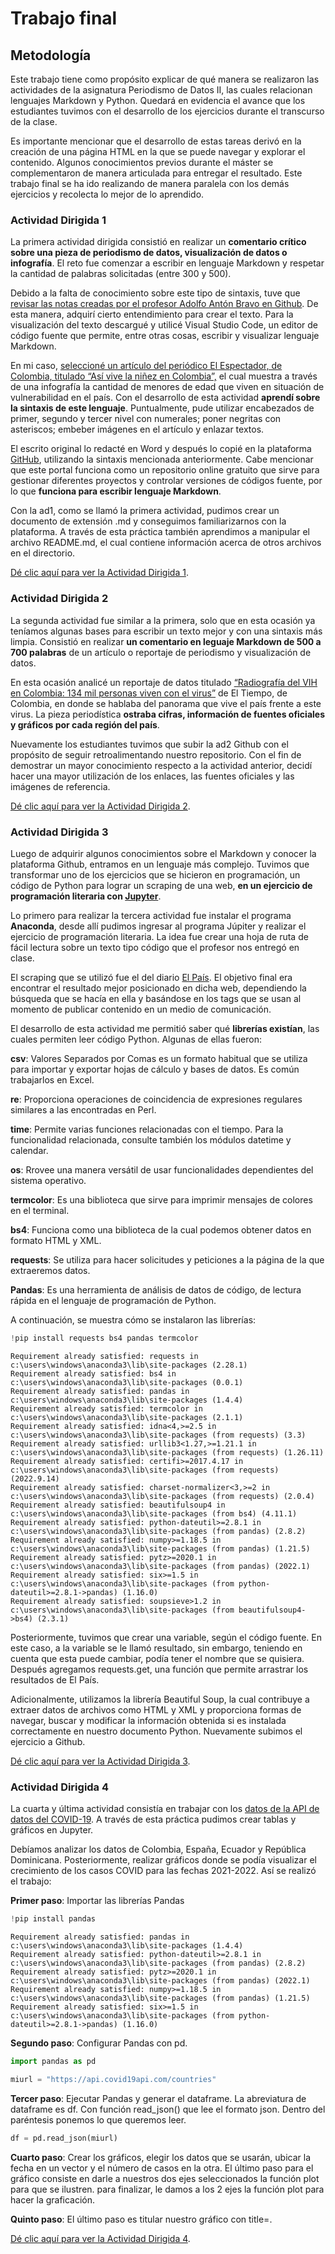 # Trabajo final
## Metodología 
Este trabajo tiene como propósito explicar de qué manera se realizaron las actividades de la asignatura Periodismo de Datos II, las cuales relacionan lenguajes Markdown y Python. Quedará en evidencia el avance que los estudiantes tuvimos con el desarrollo de los ejercicios durante el transcurso de la clase.

Es importante mencionar que el desarrollo de estas tareas derivó en la creación de una página HTML en la que se puede navegar y explorar el contenido. Algunos conocimientos previos durante el máster se complementaron de manera articulada para entregar el resultado. Este trabajo final se ha ido realizando de manera paralela con los demás ejercicios y recolecta lo mejor de lo aprendido. 

### Actividad Dirigida 1

La primera actividad dirigida consistió en realizar un **comentario crítico sobre una pieza de periodismo de datos, visualización de datos o infografía**. El reto fue comenzar a escribir en lenguaje Markdown y respetar la cantidad de palabras solicitadas (entre 300 y 500).

Debido a la falta de conocimiento sobre este tipo de sintaxis, tuve que [revisar las notas creadas por el profesor Adolfo Antón Bravo en Github](https://blog.infotics.es/2015/11/11/editor-de-textos/). De esta manera, adquirí cierto entendimiento para crear el texto. Para la visualización del texto descargué y utilicé Visual Studio Code, un editor de código fuente que permite, entre otras cosas, escribir y visualizar lenguaje Markdown.

En mi caso, [seleccioné un artículo del periódico El Espectador, de Colombia, titulado “Así vive la niñez en Colombia”,](https://www.elespectador.com/colombia/mas-regiones/infografia-asi-vive-la-ninez-en-colombia-article/#) el cual muestra a través de una infografía la cantidad de menores de edad que viven en situación de vulnerabilidad en el país. 
Con el desarrollo de esta actividad **aprendí sobre la sintaxis de este lenguaje**. Puntualmente, pude utilizar encabezados de primer, segundo y tercer nivel con numerales; poner negritas con asteriscos; embeber imágenes en el artículo y enlazar textos.

El escrito original lo redacté en Word y después lo copié en la plataforma [GitHub](https://github.com/), utilizando la sintaxis mencionada anteriormente. Cabe mencionar que este portal funciona como un repositorio online gratuito que sirve para gestionar diferentes proyectos y controlar versiones de códigos fuente, por lo que **funciona para escribir lenguaje Markdown**.

Con la ad1, como se llamó la primera actividad, pudimos crear un documento de extensión .md y conseguimos familiarizarnos con la plataforma. A través de esta práctica también aprendimos a manipular el archivo README.md, el cual contiene información acerca de otros archivos en el directorio.

[Dé clic aquí para ver la Actividad Dirigida 1](https://nebrijas.github.io/2022online-sebasherrera2/ad1.html).

### Actividad Dirigida 2

La segunda actividad fue similar a la primera, solo que en esta ocasión ya teníamos algunas bases para escribir un texto mejor y con una sintaxis más limpia. Consistió en realizar **un comentario en leguaje Markdown de 500 a 700 palabras** de un artículo o reportaje de periodismo y visualización de datos.

En esta ocasión analicé un reportaje de datos titulado [“Radiografía del VIH en Colombia: 134 mil personas viven con el virus”](https://www.eltiempo.com/datos/dia-del-vih-datos-de-la-enfermedad-en-colombia-y-en-el-mundo-722330) de El Tiempo, de Colombia, en donde se hablaba del panorama que vive el país frente a este virus. La pieza periodística **ostraba cifras, información de fuentes oficiales y gráficos por cada región del país**. 

Nuevamente los estudiantes tuvimos que subir la ad2 Github con el propósito de seguir retroalimentando nuestro repositorio. Con el fin de demostrar un mayor conocimiento respecto a la actividad anterior, decidí hacer una mayor utilización de los enlaces, las fuentes oficiales y las imágenes de referencia.

[Dé clic aquí para ver la Actividad Dirigida 2](https://nebrijas.github.io/2022online-sebasherrera2/ad2.html).

### Actividad Dirigida 3

Luego de adquirir algunos conocimientos sobre el Markdown y conocer la plataforma Github, entramos en un lenguaje más complejo. Tuvimos que transformar uno de los ejercicios que se hicieron en programación, un código de Python para lograr un scraping de una web, **en un ejercicio de programación literaria con [Jupyter](https://jupyter.org/)**.

Lo primero para realizar la tercera actividad fue instalar el programa **Anaconda**, desde allí pudimos ingresar al programa Júpiter y realizar el ejercicio de programación literaria. La idea fue crear una hoja de ruta de fácil lectura sobre un texto tipo código que el profesor nos entregó en clase. 

El scraping que se utilizó fue el del diario [El País](https://elpais.com/?ed=es). El objetivo final era encontrar el resultado mejor posicionado en dicha web, dependiendo la búsqueda que se hacía en ella y basándose en los tags que se usan al momento de publicar contenido en un medio de comunicación.

El desarrollo de esta actividad me permitió saber qué **librerías existían**, las cuales permiten leer código Python. Algunas de ellas fueron: 

**csv**: Valores Separados por Comas es un formato habitual que se utiliza para importar y exportar hojas de cálculo y bases de datos. Es común trabajarlos en Excel. 

**re**: Proporciona operaciones de coincidencia de expresiones regulares similares a las encontradas en Perl.

**time**: Permite varias funciones relacionadas con el tiempo. Para la funcionalidad relacionada, consulte también los módulos datetime y calendar.

**os**: Rrovee una manera versátil de usar funcionalidades dependientes del sistema operativo.


**termcolor**: Es una biblioteca que sirve para imprimir mensajes de colores en el terminal.

**bs4**: Funciona como una biblioteca de la cual podemos obtener datos en formato HTML y XML.


**requests**: Se utiliza para hacer solicitudes y peticiones a la página de la que extraeremos datos.


**Pandas**: Es una herramienta de análisis de datos de código, de lectura rápida en el lenguaje de programación de Python.

A continuación, se muestra cómo se instalaron las librerías:


```python
!pip install requests bs4 pandas termcolor
```

    Requirement already satisfied: requests in c:\users\windows\anaconda3\lib\site-packages (2.28.1)
    Requirement already satisfied: bs4 in c:\users\windows\anaconda3\lib\site-packages (0.0.1)
    Requirement already satisfied: pandas in c:\users\windows\anaconda3\lib\site-packages (1.4.4)
    Requirement already satisfied: termcolor in c:\users\windows\anaconda3\lib\site-packages (2.1.1)
    Requirement already satisfied: idna<4,>=2.5 in c:\users\windows\anaconda3\lib\site-packages (from requests) (3.3)
    Requirement already satisfied: urllib3<1.27,>=1.21.1 in c:\users\windows\anaconda3\lib\site-packages (from requests) (1.26.11)
    Requirement already satisfied: certifi>=2017.4.17 in c:\users\windows\anaconda3\lib\site-packages (from requests) (2022.9.14)
    Requirement already satisfied: charset-normalizer<3,>=2 in c:\users\windows\anaconda3\lib\site-packages (from requests) (2.0.4)
    Requirement already satisfied: beautifulsoup4 in c:\users\windows\anaconda3\lib\site-packages (from bs4) (4.11.1)
    Requirement already satisfied: python-dateutil>=2.8.1 in c:\users\windows\anaconda3\lib\site-packages (from pandas) (2.8.2)
    Requirement already satisfied: numpy>=1.18.5 in c:\users\windows\anaconda3\lib\site-packages (from pandas) (1.21.5)
    Requirement already satisfied: pytz>=2020.1 in c:\users\windows\anaconda3\lib\site-packages (from pandas) (2022.1)
    Requirement already satisfied: six>=1.5 in c:\users\windows\anaconda3\lib\site-packages (from python-dateutil>=2.8.1->pandas) (1.16.0)
    Requirement already satisfied: soupsieve>1.2 in c:\users\windows\anaconda3\lib\site-packages (from beautifulsoup4->bs4) (2.3.1)
    

Posteriormente, tuvimos que crear una variable, según el código fuente. En este caso, a la variable se le llamó resultado, sin embargo, teniendo en cuenta que esta puede cambiar, podía tener el nombre que se quisiera. Después agregamos requests.get, una función que permite arrastrar los resultados de El País.

Adicionalmente, utilizamos la librería Beautiful Soup, la cual contribuye a extraer datos de archivos como HTML y XML y proporciona formas de navegar, buscar y modificar la información obtenida si es instalada correctamente en nuestro documento Python. Nuevamente subimos el ejercicio a Github.

[Dé clic aquí para ver la Actividad Dirigida 3](https://nebrijas.github.io/2022online-sebasherrera2/ad3.html).

### Actividad Dirigida 4

La cuarta y última actividad consistía en trabajar con los [datos de la API de datos del COVID-19](https://covid19api.com/). A través de esta práctica pudimos crear tablas y gráficos en Jupyter. 

Debíamos analizar los datos de Colombia, España, Ecuador y República Dominicana. Posteriormente, realizar gráficos donde se podía visualizar el crecimiento de los casos COVID para las fechas 2021-2022. Así se realizó el trabajo:

**Primer paso**: Importar las librerías Pandas 


```python
!pip install pandas
```

    Requirement already satisfied: pandas in c:\users\windows\anaconda3\lib\site-packages (1.4.4)
    Requirement already satisfied: python-dateutil>=2.8.1 in c:\users\windows\anaconda3\lib\site-packages (from pandas) (2.8.2)
    Requirement already satisfied: pytz>=2020.1 in c:\users\windows\anaconda3\lib\site-packages (from pandas) (2022.1)
    Requirement already satisfied: numpy>=1.18.5 in c:\users\windows\anaconda3\lib\site-packages (from pandas) (1.21.5)
    Requirement already satisfied: six>=1.5 in c:\users\windows\anaconda3\lib\site-packages (from python-dateutil>=2.8.1->pandas) (1.16.0)
    

**Segundo paso**: Configurar Pandas con pd.



```python
import pandas as pd

miurl = "https://api.covid19api.com/countries"
```

**Tercer paso**: Ejecutar Pandas y generar el dataframe. La abreviatura de dataframe es df. Con función read_json() que lee el formato json. Dentro del paréntesis ponemos lo que queremos leer. 


```python
df = pd.read_json(miurl)
```

**Cuarto paso**: Crear los gráficos, elegir los datos que se usarán, ubicar la fecha en un vector y el número de casos en la otra. El último paso para el gráfico consiste en darle a nuestros dos ejes seleccionados la función plot para que se ilustren. para finalizar, le damos a los 2 ejes la función plot para hacer la graficación.

**Quinto paso**: El último paso es titular nuestro gráfico con title=.


[Dé clic aquí para ver la Actividad Dirigida 4](https://nebrijas.github.io/2022online-sebasherrera2/ad4.html).


```python

```
